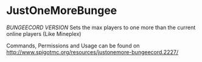 # JustOneMoreBungee
*BUNGEECORD VERSION* Sets the max players to one more than the current online players (Like Mineplex) 

Commands, Permissions and Usage can be found on http://www.spigotmc.org/resources/justonemore-bungeecord.2227/
